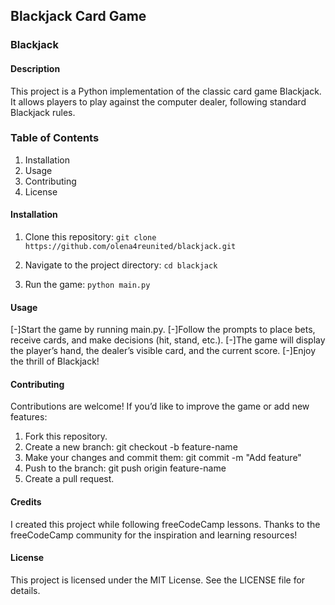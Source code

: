 ## Blackjack Card Game
### Blackjack

#### Description
This project is a Python implementation of the classic card game Blackjack. It allows players to play against the computer dealer, following standard Blackjack rules.

### Table of Contents
1. Installation
2. Usage
3. Contributing
4. License

#### Installation
1. Clone this repository:
```git clone https://github.com/olena4reunited/blackjack.git```

2. Navigate to the project directory:
```cd blackjack```

3. Run the game:
```python main.py```

#### Usage
[-]Start the game by running main.py.
[-]Follow the prompts to place bets, receive cards, and make decisions (hit, stand, etc.).
[-]The game will display the player’s hand, the dealer’s visible card, and the current score.
[-]Enjoy the thrill of Blackjack!

#### Contributing
Contributions are welcome! If you’d like to improve the game or add new features:

1. Fork this repository.
2. Create a new branch: git checkout -b feature-name
3. Make your changes and commit them: git commit -m "Add feature"
4. Push to the branch: git push origin feature-name
5. Create a pull request.

#### Credits
I created this project while following freeCodeCamp lessons. Thanks to the freeCodeCamp community for the inspiration and learning resources!

#### License
This project is licensed under the MIT License. See the LICENSE file for details.
